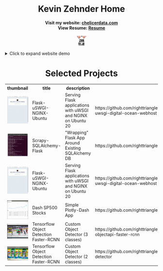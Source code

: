 <p align="center">
	<h1 style="text-align: center">
		Kevin Zehnder Home</h1>
  		<h4 style="text-align: center">
		Visit my website: 
	<a href="https://chelicerdata.com/" title="Personal Website">chelicerdata.com</a>
	<br>
		View Resume:
	<a href="https://github.com/righttrianglesrkewl3/job/blob/main/docs/imgs/KEVIN_ZEHNDER_jan2021_u_git.pdf" title="Resume">Resume</a> 
		</h4>
</p>

<p align="center">
  <img src="docs/imgs/job1_resized.jpeg" style="width:32px;height:32px;">
</p>

<details>
<summary>Click to expand website demo</summary>
<p align="center">
  <img src="docs/imgs/website.gif">
</p>
</details>

<div class="content">
    <h1 style="text-align: center">Selected Projects</h1>
    <table>
        <tr>
            <th>thumbnail</th>
	    <th>title</th>
            <th>description</th>
            <th>code</th>
        </tr>
	<tr>
		<td><img src="https://github.com/righttrianglesrkewl3/job/blob/main/docs/imgs/website.gif"></td>
                <td>Flask-uSWGI-NGINX-Ubuntu</td>
                <td>Serving Flask applications with uWSGI and NGINX on Ubuntu 20</td>
                <td>https://github.com/righttrianglesrkewl3/job/tree/main/flask-nginx-uwsgi-digital-ocean-webhost</td>
            </tr>
            <tr>
		<td><img src="https://github.com/righttrianglesrkewl3/job/blob/main/docs/imgs/scrapy_results_screenshot.png"></td>
                <td>Scrapy-SQLAlchemy-Flask</td>
                <td>"Wrapping" Flask App Around Existing SQLAlchemy DB</td>
                <td>https://github.com/righttrianglesrkewl3/job/tree/main/hockey_ref_project</td>
            </tr>
	    <tr>
	    <td><img src="https://github.com/righttrianglesrkewl3/job/blob/main/docs/imgs/website.gif"></td>
	    <td>Flask-uSWGI-NGINX-Ubuntu</td>
	    <td>Serving Flask applications with uWSGI and NGINX on Ubuntu 20</td>
	    <td>https://github.com/righttrianglesrkewl3/job/tree/main/flask-nginx-uwsgi-digital-ocean-webhost</td>
            </tr>
            <tr>
		<td><img src="https://github.com/righttrianglesrkewl3/job/blob/main/docs/imgs/dash_sp500.gif"></td>
                <td>Dash SP500 Stocks</td>
                <td>Simple Plotly-Dash App</td>
                <td>https://github.com/righttrianglesrkewl3/job/tree/main/plotlydash-sp500</td>
            </tr>
            <tr>
	        <td><img src="https://github.com/righttrianglesrkewl3/job/blob/main/docs/imgs/resized_ten1.png"></td>
                <td>Tensorflow Object Detection Faster-RCNN</td>
                <td>Custom Object Detector (3 classes)</td>
                <td>https://github.com/righttrianglesrkewl3/job/tree/main/cv-tensorflow-objectapi-faster-rcnn</td>
            </tr>
	    <tr>
                <td><img src="https://github.com/righttrianglesrkewl3/job/blob/main/docs/imgs/usage1.png"></td>
                <td>Tensorflow Object Detection Faster-RCNN</td>
                <td>Custom Object Detector (2 classes)</td>
                <td>https://github.com/righttrianglesrkewl3/job/tree/main/cv-sanitizer-detector</td>
            </tr>
    </table>
